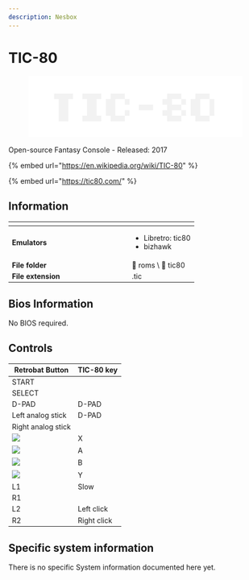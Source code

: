 ```yaml
---
description: Nesbox
---
```


# TIC-80

<div align="left">

<figure><picture><source srcset="https://raw.githubusercontent.com/fabricecaruso/es-theme-carbon/91d85c7849cc550b0cac4e75cb8e0923d3b61b5e/art/logos/tic80-w.svg" media="(prefers-color-scheme: dark)"><img src="https://raw.githubusercontent.com/fabricecaruso/es-theme-carbon/52ff37c9e265587d006945a2ba695b5a962b3a3d/art/logos/tic80.svg" alt=""></picture><figcaption></figcaption></figure>

</div>

Open-source Fantasy Console - Released: 2017

{% embed url="https://en.wikipedia.org/wiki/TIC-80" %}

{% embed url="https://tic80.com/" %}

## Information

<table data-header-hidden><thead><tr><th width="224"></th><th></th></tr></thead><tbody><tr><td><strong>Emulators</strong></td><td><ul><li>Libretro: tic80</li><li>bizhawk</li></ul></td></tr><tr><td><strong>File folder</strong></td><td><span data-gb-custom-inline data-tag="emoji" data-code="1f4c2">📂</span> roms \ <span data-gb-custom-inline data-tag="emoji" data-code="1f4c2">📂</span> tic80</td></tr><tr><td><strong>File extension</strong></td><td>.tic</td></tr></tbody></table>

## Bios Information

No BIOS required.

## Controls

| Retrobat Button                                | TIC-80 key  |
| ---------------------------------------------- | ----------- |
| START                                          |             |
| SELECT                                         |             |
| D-PAD                                          | D-PAD       |
| Left analog stick                              | D-PAD       |
| Right analog stick                             |             |
| ![](<../../../.gitbook/assets/image (43).png>) | X           |
| ![](<../../../.gitbook/assets/image (25).png>) | A           |
| ![](<../../../.gitbook/assets/image (11).png>) | B           |
| ![](<../../../.gitbook/assets/image (45).png>) | Y           |
| L1                                             | Slow        |
| R1                                             |             |
| L2                                             | Left click  |
| R2                                             | Right click |

## Specific system information

There is no specific System information documented here yet.
